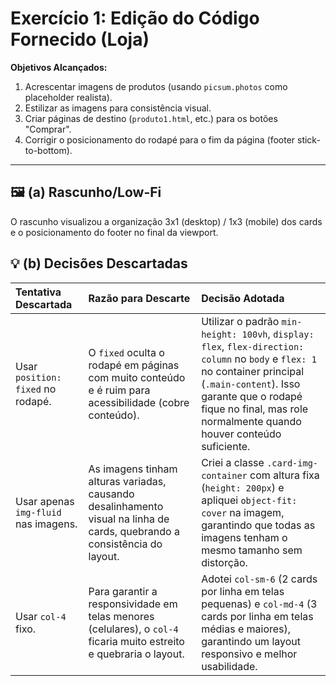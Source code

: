 # Exercício 1: Edição do Código Fornecido (Loja)

**Objetivos Alcançados:**
1.  Acrescentar imagens de produtos (usando `picsum.photos` como placeholder realista).
2.  Estilizar as imagens para consistência visual.
3.  Criar páginas de destino (`produto1.html`, etc.) para os botões "Comprar".
4.  Corrigir o posicionamento do rodapé para o fim da página (footer stick-to-bottom).

---

## 🖼️ (a) Rascunho/Low-Fi

O rascunho visualizou a organização 3x1 (desktop) / 1x3 (mobile) dos cards e o posicionamento do footer no final da viewport.

## 💡 (b) Decisões Descartadas

| Tentativa Descartada | Razão para Descarte | Decisão Adotada |
| :--- | :--- | :--- |
| Usar `position: fixed` no rodapé. | O `fixed` oculta o rodapé em páginas com muito conteúdo e é ruim para acessibilidade (cobre conteúdo). | Utilizar o padrão `min-height: 100vh`, `display: flex`, `flex-direction: column` no `body` e `flex: 1` no container principal (`.main-content`). Isso garante que o rodapé fique no final, mas role normalmente quando houver conteúdo suficiente. |
| Usar apenas `img-fluid` nas imagens. | As imagens tinham alturas variadas, causando desalinhamento visual na linha de cards, quebrando a consistência do layout. | Criei a classe `.card-img-container` com altura fixa (`height: 200px`) e apliquei `object-fit: cover` na imagem, garantindo que todas as imagens tenham o mesmo tamanho sem distorção. |
| Usar `col-4` fixo. | Para garantir a responsividade em telas menores (celulares), o `col-4` ficaria muito estreito e quebraria o layout. | Adotei `col-sm-6` (2 cards por linha em telas pequenas) e `col-md-4` (3 cards por linha em telas médias e maiores), garantindo um layout responsivo e melhor usabilidade. |
